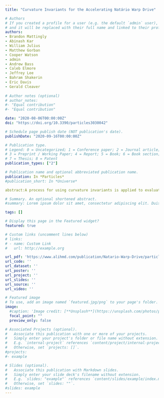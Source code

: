 ```yaml
---
title: "Curvature Invariants for the Accelerating Natário Warp Drive"

# Authors
# If you created a profile for a user (e.g. the default `admin` user), write the username (folder name) here 
# and it will be replaced with their full name and linked to their profile.
authors:
- Brandon Mattingly
- Abinash Kar
- William Julius
- Matthew Gorban 
- Cooper Watson
- admin 
- Andrew Bass
- Caleb Elmore
- Jeffrey Lee
- Bahram Shakerin
- Eric Davis 
- Gerald Cleaver 
 
# Author notes (optional)
# author_notes:
#- "Equal contribution"
#- "Equal contribution"

date: "2020-08-06T00:00:00Z"
doi: "https://doi.org/10.3390/particles3030042"

# Schedule page publish date (NOT publication's date).
publishDate: "2020-09-16T00:00:00Z"

# Publication type.
# Legend: 0 = Uncategorized; 1 = Conference paper; 2 = Journal article;
# 3 = Preprint / Working Paper; 4 = Report; 5 = Book; 6 = Book section;
# 7 = Thesis; 8 = Patent
publication_types: ["2"]

# Publication name and optional abbreviated publication name.
publication: In *Particles*
#publication_short: In *Universe*

abstract:A process for using curvature invariants is applied to evaluate the accelerating Natário warp drive. Curvature invariants are independent of coordinate bases and plotting the invariants is free of coordinate mapping distortions. While previous works focus mainly on the mathematical description of the warp bubble, plotting curvature invariants provides a novel pathway to investigate the Natário spacetime and its characteristics. For warp drive spacetimes, there are four independent curvature invariants the Ricci scalar, r1, r2, and w2. The invariant plots demonstrate how each curvature invariant evolves over the parameters of time, acceleration, skin depth and radius of the warp bubble. They show that the Ricci scalar has the greatest impact of the invariants on the surrounding spacetime. They also reveal key features of the Natário warp bubble such as a flat harbor in the center of it, a dynamic wake, and the internal structures of the warp bubble. 

# Summary. An optional shortened abstract.
#summary: Lorem ipsum dolor sit amet, consectetur adipiscing elit. Duis posuere tellus ac convallis placerat. Proin tincidunt magna sed ex sollicitudin condimentum.

tags: []

# Display this page in the Featured widget?
featured: true

# Custom links (uncomment lines below)
# links:
# - name: Custom Link
#   url: http://example.org

url_pdf: 'https://www.alihmd.com/publication/Natario-Warp-Drive/particles-03-00042.pdf'
url_code: ''
url_dataset: ''
url_poster: ''
url_project: ''
url_slides: ''
url_source: ''
url_video: ''

# Featured image
# To use, add an image named `featured.jpg/png` to your page's folder. 
image:
  #caption: 'Image credit: [**Unsplash**](https://unsplash.com/photos/pLCdAaMFLTE)'
  focal_point: ""
  preview_only: false

# Associated Projects (optional).
#   Associate this publication with one or more of your projects.
#   Simply enter your project's folder or file name without extension.
#   E.g. `internal-project` references `content/project/internal-project/index.md`.
#   Otherwise, set `projects: []`.
#projects:
#- example

# Slides (optional).
#   Associate this publication with Markdown slides.
#   Simply enter your slide deck's filename without extension.
#   E.g. `slides: "example"` references `content/slides/example/index.md`.
#   Otherwise, set `slides: ""`.
#slides: example
---
```

